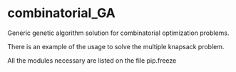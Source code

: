 # combinatorial_GA
Generic genetic algorithm solution for combinatorial optimization problems.

There is an example of the usage to solve the multiple knapsack problem.

All the modules necessary are listed on the file pip.freeze

